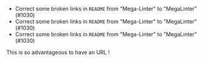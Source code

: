 - Correct some broken links in `README` from "Mega-Linter" to "MegaLinter" (#1030)
- Correct some broken links in `README` from "Mega-Linter" to "MegaLinter" (#1030)
- Correct some broken links in `README` from "Mega-Linter" to "MegaLinter" (#1030)

This is so advantageous to have an URL !